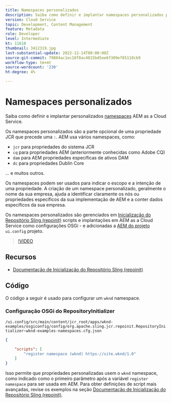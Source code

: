 ```yaml
---
title: Namespaces personalizados
description: Saiba como definir e implantar namespaces personalizados para AEM as a Cloud Service.
version: Cloud Service
topic: Development, Content Management
feature: Metadata
role: Developer
level: Intermediate
kt: 11618
thumbnail: 3412319.jpg
last-substantial-update: 2022-12-14T00:00:00Z
source-git-commit: 79804ac1ec18f8ac4815bd5ee6f309ef85110cb9
workflow-type: tm+mt
source-wordcount: '230'
ht-degree: 4%

---
```


# Namespaces personalizados

Saiba como definir e implantar personalizados [namespaces](https://developer.adobe.com/experience-manager/reference-materials/spec/jcr/1.0/4.5_Namespaces.html) AEM as a Cloud Service.

Os namespaces personalizados são a parte opcional de uma propriedade JCR que precede uma `:`. AEM usa vários namespaces, como:

+ `jcr` para propriedades do sistema JCR
+ `cq` para propriedades AEM (anteriormente conhecidas como Adobe CQ)
+ `dam` para AEM propriedades específicas de ativos DAM
+ `dc` para propriedades Dublin Core

... e muitos outros.

Os namespaces podem ser usados para indicar o escopo e a intenção de uma propriedade. A criação de um namespace personalizado, geralmente o nome da sua empresa, ajuda a identificar claramente os nós ou propriedades específicos da sua implementação de AEM e a conter dados específicos da sua empresa.

Os namespaces personalizados são gerenciados em [Inicialização do Repositório Sling (repoinit)](https://sling.apache.org/documentation/bundles/repository-initialization.html) scripts e implantações em AEM as a Cloud Service como configurações OSGi - e adicionadas a [AEM do projeto](https://experienceleague.adobe.com/docs/experience-manager-core-components/using/developing/archetype/overview.html?lang=pt-BR) `ui.config` projeto.

>[!VIDEO](https://video.tv.adobe.com/v/3412319/?quality=12&learn=on)

## Recursos

+ [Documentação de Inicialização do Repositório Sling (repoinit)](https://sling.apache.org/documentation/bundles/repository-initialization.html#repoinit-parser-test-scenarios)

## Código

O código a seguir é usado para configurar um `wknd` namespace.

### Configuração OSGi do RepositoryInitializer

`/ui.config/src/main/content/jcr_root/apps/wknd-examples/osgiconfig/config/org.apache.sling.jcr.repoinit.RepositoryInitializer~wknd-examples-namespaces.cfg.json`

```json
{

    "scripts": [
        "register namespace (wknd) https://site.wknd/1.0"
    ]
}
```

Isso permite que propriedades personalizadas usem o `wknd` namespace, como indicado como o primeiro parâmetro após a variável `register namespace` para ser usada em AEM. Para obter definições de script mais avançadas, revise os exemplos na seção [Documentação de Inicialização do Repositório Sling (repoinit)](https://sling.apache.org/documentation/bundles/repository-initialization.html#repoinit-parser-test-scenarios).
